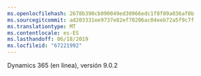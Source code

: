 ```yaml
---
ms.openlocfilehash: 2678b390cb090049ed30966edc1f8f89a036af0b
ms.sourcegitcommit: ad203331ee9737e82ef70206ac04eeb72a5f9c7f
ms.translationtype: MT
ms.contentlocale: es-ES
ms.lasthandoff: 06/18/2019
ms.locfileid: "67221992"
---
```

Dynamics 365 (en línea), versión 9.0.2
